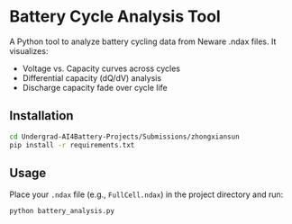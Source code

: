 # Battery Cycle Analysis Tool

A Python tool to analyze battery cycling data from Neware .ndax files. It visualizes:

- Voltage vs. Capacity curves across cycles
- Differential capacity (dQ/dV) analysis
- Discharge capacity fade over cycle life

## Installation

```bash
cd Undergrad-AI4Battery-Projects/Submissions/zhongxiansun
pip install -r requirements.txt
```
## Usage

Place your `.ndax` file (e.g., `FullCell.ndax`) in the project directory and run:
```
python battery_analysis.py
